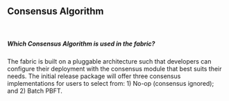 ## Consensus Algorithm

&nbsp;
##### Which Consensus Algorithm is used in the fabric? 
The fabric is built on a pluggable architecture such that developers can configure their deployment with the consensus module that best suits their needs. The initial release package will offer three consensus implementations for users to select from: 1) No-op (consensus ignored); and 2) Batch PBFT.
